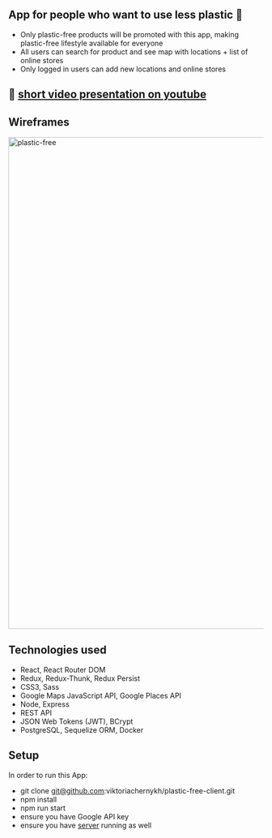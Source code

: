 ## App for people who want to use less plastic :whale:

- Only plastic-free products will be promoted with this app, making plastic-free lifestyle available for everyone
- All users can search for product and see map with locations + list of online stores
- Only logged in users can add new locations and online stores

## :movie_camera: [short video presentation on youtube](https://www.youtube.com/watch?v=QugqpAFJFuE) 

## Wireframes
<img width="971" alt="plastic-free" src="https://user-images.githubusercontent.com/56471143/80268324-80187100-86a6-11ea-864e-07ad9387cb46.png">

## Technologies used

- React, React Router DOM
- Redux, Redux-Thunk, Redux Persist
- CSS3, Sass
- Google Maps JavaScript API, Google Places API
- Node, Express
- REST API
- JSON Web Tokens (JWT), BCrypt
- PostgreSQL, Sequelize ORM, Docker

## Setup

In order to run this App:
- git clone git@github.com:viktoriachernykh/plastic-free-client.git
- npm install
- npm run start
- ensure you have Google API key
- ensure you have [server](https://github.com/viktoriachernykh/plastic-free-server) running as well

